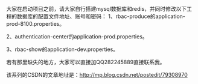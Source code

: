 大家在启动项目之前，请大家自行搭建mysql数据库和redis，并同时修改以下工程的数据库的配置文件地址、账号和密码：
1、rbac-produce的application-prod-8100.properties。

2、authentication-center的application-prod.properties。

3、rbac-show的application-dev.properties。

若有那里缺失的地方，大家可以直接加QQ282245889直接联系我。

该系列的CSDN的文章地址是：http://mp.blog.csdn.net/postedit/79308970
